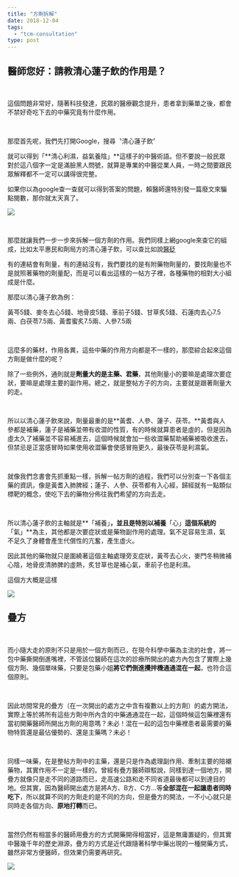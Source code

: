 ```yaml
---
title: "方劑拆解"
date: 2018-12-04
tags: 
  - "tcm-consultation"
type: post
---
```


## 醫師您好：請教清心蓮子飲的作用是？

 

這個問題非常好，隨著科技發達，民眾的醫療觀念提升，患者拿到藥單之後，都會不禁好奇吃下去的中藥究竟有什麼作用。

 

那麼首先呢，我們先打開Google，搜尋〝清心蓮子飲〞

就可以得到「**清心利濕，益氣養陰」**這樣子的中醫術語。但不要說一般民眾對於這八個字一定是滿臉黑人問號，就算是專業的中醫從業人員，一時之間要跟民眾解釋都不一定可以講得很完整。

如果你以為google查一查就可以得到答案的問題，賴醫師還特別發一篇廢文來騙點閱數，那你就太天真了。

![](/images/uploads/不要瞎掰好嗎-300x169.png)

 

那麼就讓我們一步一步來拆解一個方劑的作用。我們同樣上網google來查它的組成，比如太平惠民和劑局方的清心蓮子飲，可以查比如說[醫砭](http://yibian.hopto.org/fang/?fno=516)

有的連結會有劑量，有的連結沒有，我們要找的是有附藥物劑量的，要找劑量也不是就照著藥物的劑量配，而是可以看出這樣的一帖方子裡，各種藥物的相對大小組成是什麼。

那麼以清心蓮子飲為例：

黃芩5錢、麥冬去心5錢、地骨皮5錢、車前子5錢、甘草炙5錢、石蓮肉去心7.5兩、白茯苓7.5兩、黃耆蜜炙7.5兩、人參7.5兩

 

這麼多的藥材，作用各異，這些中藥的作用方向都是不一樣的，那麼綜合起來這個方劑是做什麼的呢？

除了一些例外，通則就是**劑量大的是主藥、君藥**，其他劑量小的要嘛是處理次要症狀，要嘛是處理主要的副作用。總之，就是整帖方子的方向，主要就是跟著劑量大的走。

 

所以以清心蓮子飲來說，劑量最重的是**黃耆、人參、蓮子、茯苓。**黃耆與人參都是補藥，蓮子是補藥並帶有收澀的性質，有的時候就算患者是虛的，但是因為虛太久了補藥並不容易補進去，這個時候就會加一些收澀藥幫助補藥被吸收進去，但禁忌是正當感冒時如果使用收澀藥會使感冒拖更久，最後茯苓是利濕氣。

 

就像我們念書會先抓重點一樣，拆解一帖方劑的過程，我們可以分別查一下各個主藥的資訊，像是黃耆入肺脾經；蓮子、人參、茯苓都有入心經，歸經就有一點類似標靶的概念，使吃下去的藥物分佈往我們希望的方向去走。

 

所以清心蓮子飲的主軸就是**「補養」**，並且是特別以補養**「心」**這個系統的**「氣」**為主，其他都是次要症狀或是藥物副作用的處理。氣不足容易生濕，氣不足久了身體會產生代償性的亢奮，產生虛火。

因此其他的藥物就只是圍繞著這個主軸處理旁支症狀，黃芩去心火，麥門冬稍微補心陰，地骨皮清肺脾的虛熱，炙甘草也是補心氣，車前子也是利濕。

這個方大概是這樣

![](/images/uploads/small-fresh-1247857_1280-300x240.jpg)

## 疊方

 

而小隨大走的原則不只是用於一個方劑而已，在現今科學中藥為主流的社會，將一包中藥撕開倒進嘴裡，不管該位醫師在這次的診療所開出的處方內包含了實際上幾個方劑、幾個單味藥，只要是包藥小姐**將它們倒進攪拌機通通混在一起**，也符合這個原則。

 

因此坊間常見的疊方（在一次開出的處方之中含有複數以上的方劑）的處方開法，實際上等於將所有這些方劑中所內含的中藥通通混在一起，這個時候這包藥裡還有當初開藥醫師所開出方劑的用意嗎？未必！混在一起的這包中藥裡患者最需要的藥物特質還是最佔優勢的、還是主藥嗎？未必！

 

同樣一味藥，在是整帖方劑中的主藥，還是只是作為處理副作用、牽制主要的陪襯藥物，其實作用不一定是一樣的。曾經有疊方醫師辯駁說，同樣到達一個地方，開疊方就像只是走不同的道路而已，走高速公路和走不同省道最後都可以到達目的地。但其實，因為醫師開出處方是將A方、B方、C方...等**全部混在一起讓患者同時吃下**，所以就算不同的方劑走的是不同的方向，但是疊方的開法，一不小心就只是同時走各個方向、**原地打轉**而已。

 

當然仍然有相當多的醫師用疊方的方式開藥開得相當好，這是無庸置疑的，但其實中醫幾千年的歷史淵源，疊方的方式是近代跟隨著科學中藥出現的一種開藥方式，雖然非常方便醫師，但效果仍需要再研究。

![](/images/uploads/plant-749511_1280-300x187.jpg)

